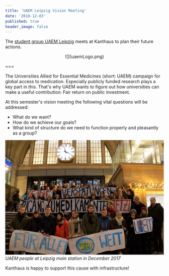 ```yaml
---
title: 'UAEM Leipzig Vision Meeting'
date: '2018-12-03'
published: true
header_image: false
---
```


The [student group UAEM Leipzig](https://sturamed-leipzig.de/partner/uaem-leipzig/) meets at Kanthaus to plan their future actions.

<div markdown="1" style="text-align:center;">
![](uaemLogo.png)
</div>

===

The Universities Allied for Essential Medicines (short: UAEM) campaign for global access to medication. Especially publicly funded research plays a key part in this. That's why UAEM wants to figure out how universities can make a useful contribution: Fair return on public investment.

At this semester's vision meeting the following vital questions will be addressed:
- What do we want?
- How do we achieve our goals?
- What kind of structure do we need to function properly and pleasantly as a group?

![](uaemPeople.jpg)<br>
_UAEM people at Leipzig main station in December 2017_

Kanthaus is happy to support this cause with infrastructure!
